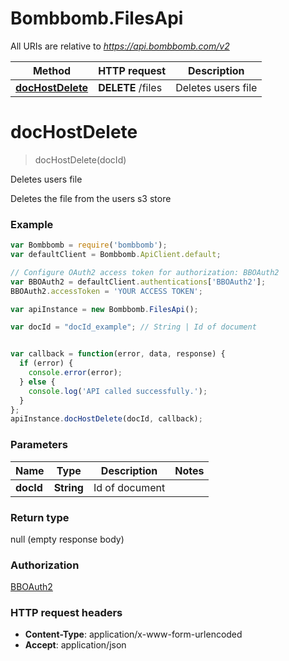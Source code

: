 # Bombbomb.FilesApi

All URIs are relative to *https://api.bombbomb.com/v2*

Method | HTTP request | Description
------------- | ------------- | -------------
[**docHostDelete**](FilesApi.md#docHostDelete) | **DELETE** /files | Deletes users file


<a name="docHostDelete"></a>
# **docHostDelete**
> docHostDelete(docId)

Deletes users file

Deletes the file from the users s3 store

### Example
```javascript
var Bombbomb = require('bombbomb');
var defaultClient = Bombbomb.ApiClient.default;

// Configure OAuth2 access token for authorization: BBOAuth2
var BBOAuth2 = defaultClient.authentications['BBOAuth2'];
BBOAuth2.accessToken = 'YOUR ACCESS TOKEN';

var apiInstance = new Bombbomb.FilesApi();

var docId = "docId_example"; // String | Id of document


var callback = function(error, data, response) {
  if (error) {
    console.error(error);
  } else {
    console.log('API called successfully.');
  }
};
apiInstance.docHostDelete(docId, callback);
```

### Parameters

Name | Type | Description  | Notes
------------- | ------------- | ------------- | -------------
 **docId** | **String**| Id of document | 

### Return type

null (empty response body)

### Authorization

[BBOAuth2](../README.md#BBOAuth2)

### HTTP request headers

 - **Content-Type**: application/x-www-form-urlencoded
 - **Accept**: application/json

